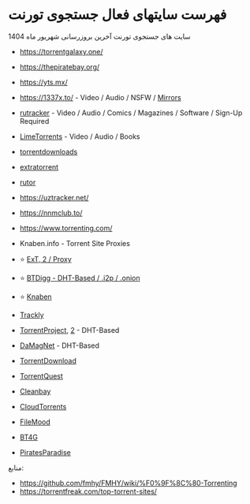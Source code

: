 # فهرست سایتهای فعال جستجوی تورنت


سایت های جستجوی تورنت آخرین بروزرسانی شهریور ماه 1404
* https://torrentgalaxy.one/
* https://thepiratebay.org/
* https://yts.mx/
* https://1337x.to/ - Video / Audio / NSFW / [Mirrors](https://1337x-status.org/)
* [rutracker](https://rutracker.org/) - Video / Audio / Comics / Magazines / Software / Sign-Up Required
* [LimeTorrents](https://www.limetorrents.lol/) - Video / Audio / Books
* [torrentdownloads](https://www.torrentdownloads.pro/)
* [extratorrent](https://extratorrent.st/)
* [rutor](https://rutor.is/)
* https://uztracker.net/
* https://nnmclub.to/
* https://www.torrenting.com/
* Knaben.info - Torrent Site Proxies


* ⭐ [ExT, 2 / Proxy](https://ext.to/)
* ⭐ [BTDigg - DHT-Based / .i2p / .onion](https://btdig.com/)
* ⭐ [Knaben](https://knaben.org/)
* ⁠[Trackly](https://trackly.cc/)
* [TorrentProject](https://torrentproject.cc/), [2](https://torrentproject2.net/) - DHT-Based
* [DaMagNet](https://damag.net/) - DHT-Based
* [TorrentDownload](https://www.torrentdownload.info/)
* [TorrentQuest](https://torrentquest.com/)
* [Cleanbay](https://cleanbay.netlify.app/)
* [CloudTorrents](https://cloudtorrents.com/)
* [FileMood](https://filemood.com/)
* [BT4G](https://bt4gprx.com/)
* [PiratesParadise](https://piratesparadise.org/)



منابع:
* https://github.com/fmhy/FMHY/wiki/%F0%9F%8C%80-Torrenting
* https://torrentfreak.com/top-torrent-sites/

